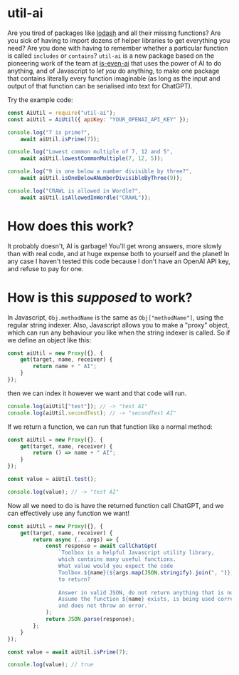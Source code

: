 # util-ai

Are you tired of packages like [lodash](https://lodash.com/) and all their missing functions? Are you sick of having to import dozens of helper libraries to get everything you need? Are you done with having to remember whether a particular function is called `includes` or `contains`? `util-ai` is a new package based on the pioneering work of the team at [is-even-ai](https://github.com/Calvin-LL/is-even-ai) that uses the power of AI to do anything, and of Javascript to _let you_ do anything, to make one package that contains literally every function imaginable (as long as the input and output of that function can be serialised into text for ChatGPT).

Try the example code:

```js
const AiUtil = require("util-ai");
const aiUtil = AiUtil({ apiKey: "YOUR_OPENAI_API_KEY" });

console.log("7 is prime?",
    await aiUtil.isPrime(7));

console.log("Lowest common multiple of 7, 12 and 5",
    await aiUtil.lowestCommonMultiple(7, 12, 5));

console.log("9 is one below a number divisible by three?",
    await aiUtil.isOneBelowANumberDivisibleByThree(9));

console.log("CRAWL is allowed in Wordle?",
    await aiUtil.isAllowedInWordle("CRAWL"));
```

# How does this work?

It probably doesn't, AI is garbage! You'll get wrong answers, more slowly than with real code, and at huge expense both to yourself and the planet! In any case I haven't tested this code because I don't have an OpenAI API key, and refuse to pay for one.

# How is this _supposed_ to work?

In Javascript, `Obj.methodName` is the same as `Obj["methodName"]`, using the regular string indexer. Also, Javascript allows you to make a "proxy" object, which can run any behaviour you like when the string indexer is called. So if we define an object like this:

```js
const aiUtil = new Proxy({}, {
    get(target, name, receiver) {
        return name + " AI";
    }
});
```

then we can index it however we want and that code will run.

```js
console.log(aiUtil["test"]); // -> "test AI"
console.log(aiUtil.secondTest); // -> "secondTest AI"
```

If we return a function, we can run that function like a normal method:

```js
const aiUtil = new Proxy({}, {
    get(target, name, receiver) {
        return () => name + " AI";
    }
});

const value = aiUtil.test();

console.log(value); // -> "test AI"
```

Now all we need to do is have the returned function call ChatGPT, and we can effectively use any function we want!

```js
const aiUtil = new Proxy({}, {
    get(target, name, receiver) {
        return async (...args) => {
            const response = await callChatGpt(
                `Toolbox is a helpful Javascript utility library,
                which contains many useful functions.
                What value would you expect the code
                Toolbox.${name}(${args.map(JSON.stringify).join(", ")})
                to return?
                
                Answer in valid JSON, do not return anything that is not valid JSON.
                Assume the function ${name} exists, is being used correctly,
                and does not throw an error.`
            );
            return JSON.parse(response);
        };
    }
});

const value = await aiUtil.isPrime(7);

console.log(value); // true
```

